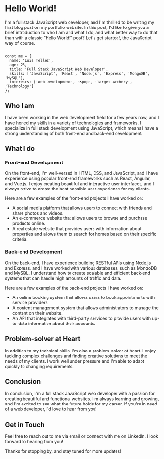 # Hello World!

I'm a full stack JavaScript web developer, and I'm thrilled to be writing my first blog post on my portfolio website. In this post, I'd like to give you a brief introduction to who I am and what I do, and what better way to do that than with a classic "Hello World!" post? Let's get started!, the JavaScript way of course.

<Code language="javascript">
const me = {
  name: 'Luis Tellez',
  age: 28,
  title: 'Full Stack JavaScript Web Developer',
  skills: ['JavaScript', 'React', 'Node.js', 'Express', 'MongoDB', 'MySQL'],
  interests: ['Web Development', 'Kpop', 'Target Archery', 'Technology']
};
</Code>

## Who I am

I have been working in the web development field for a few years now, and I have honed my skills in a variety of technologies and frameworks. I specialize in full stack development using JavaScript, which means I have a strong understanding of both front-end and back-end development.

## What I do

### Front-end Development

On the front-end, I'm well-versed in HTML, CSS, and JavaScript, and I have experience using popular front-end frameworks such as React, Angular, and Vue.js. I enjoy creating beautiful and interactive user interfaces, and I always strive to create the best possible user experience for my clients.

Here are a few examples of the front-end projects I have worked on:

- A social media platform that allows users to connect with friends and share photos and videos.
- An e-commerce website that allows users to browse and purchase products online.
- A real estate website that provides users with information about properties and allows them to search for homes based on their specific criteria.

### Back-end Development

On the back-end, I have experience building RESTful APIs using Node.js and Express, and I have worked with various databases, such as MongoDB and MySQL. I understand how to create scalable and efficient back-end systems that can handle high amounts of traffic and data.

Here are a few examples of the back-end projects I have worked on:

- An online booking system that allows users to book appointments with service providers.
- A content management system that allows administrators to manage the content on their website.
- An API that integrates with third-party services to provide users with up-to-date information about their accounts.

## Problem-solver at Heart

In addition to my technical skills, I'm also a problem-solver at heart. I enjoy tackling complex challenges and finding creative solutions to meet the needs of my clients. I work well under pressure and I'm able to adapt quickly to changing requirements.

## Conclusion

In conclusion, I'm a full stack JavaScript web developer with a passion for creating beautiful and functional websites. I'm always learning and growing, and I'm excited to see what the future holds for my career. If you're in need of a web developer, I'd love to hear from you!

## Get in Touch

Feel free to reach out to me via email or connect with me on LinkedIn. I look forward to hearing from you!

Thanks for stopping by, and stay tuned for more updates!
